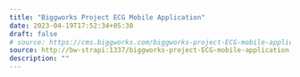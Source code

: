 ```yaml
---
title: "Biggworks Project ECG Mobile Application"
date: 2023-04-19T17:52:34+05:30
draft: false
# source: https://cms.biggworks.com/biggworks-project-ECG-mobile-application
source: http://bw-strapi:1337/biggworks-project-ECG-mobile-application
description: ""
---
```


